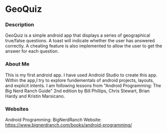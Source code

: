 # GeoQuiz 

### Description
GeoQuiz is a simple android app that displays a series of geographical true/false questions. A toast will indicate whether the user has answered correctly. A cheating feature is also implemented to allow the user to get the answer for each question. 

### About Me
This is my first android app. I have used Android Studio to create this app. Within the app,I try to explore fundementals of android projects, layouts, and explicit intents. 
I am following lessons from "Android Programming: The Big Nerd Ranch Guide" 2nd edition by Bill Phillips, Chris Stewart, Brian Hardy and Kristin Marsicano. 

### Websites
Android Programming: BigNerdRanch Website: https://www.bignerdranch.com/books/android-programming/
